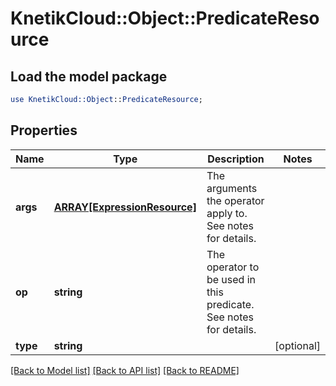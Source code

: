# KnetikCloud::Object::PredicateResource

## Load the model package
```perl
use KnetikCloud::Object::PredicateResource;
```

## Properties
Name | Type | Description | Notes
------------ | ------------- | ------------- | -------------
**args** | [**ARRAY[ExpressionResource]**](ExpressionResource.md) | The arguments the operator apply to. See notes for details. | 
**op** | **string** | The operator to be used in this predicate. See notes for details. | 
**type** | **string** |  | [optional] 

[[Back to Model list]](../README.md#documentation-for-models) [[Back to API list]](../README.md#documentation-for-api-endpoints) [[Back to README]](../README.md)


